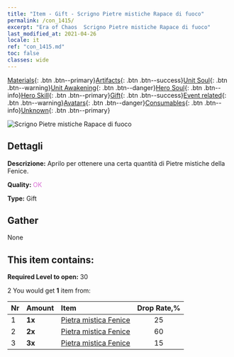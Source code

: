```yaml
---
title: "Item - Gift - Scrigno Pietre mistiche Rapace di fuoco"
permalink: /con_1415/
excerpt: "Era of Chaos  Scrigno Pietre mistiche Rapace di fuoco"
last_modified_at: 2021-04-26
locale: it
ref: "con_1415.md"
toc: false
classes: wide
---
```

 [Materials](/ItemsIT/){: .btn .btn--primary}[Artifacts](/ItemsIT/Artifacts/){: .btn .btn--success}[Unit Soul](/ItemsIT/UnitSoul/){: .btn .btn--warning}[Unit Awakening](/ItemsIT/UnitAwakening/){: .btn .btn--danger}[Hero Soul](/ItemsIT/HeroSoul/){: .btn .btn--info}[Hero Skill](/ItemsIT/HeroSkill/){: .btn .btn--primary}[Gift](/ItemsIT/Gift/){: .btn .btn--success}[Event related](/ItemsIT/Events/){: .btn .btn--warning}[Avatars](/ItemsIT/Avatars/){: .btn .btn--danger}[Consumables](/ItemsIT/Consumables/){: .btn .btn--info}[Unknown](/ItemsIT/Unknown/){: .btn .btn--primary}

 ![Scrigno Pietre mistiche Rapace di fuoco](/images/t/i_907028.png)

## Dettagli
 **Descrizione:** Aprilo per ottenere una certa quantità di Pietre mistiche della Fenice.

 **Quality:** <span style="color: #DA70D6">OK</span>

 **Type:** Gift

## Gather

  None

## This item contains:

 **Required Level to open:** 30

 2 You would get **1** item  from:

  | Nr | Amount |     Item    | Drop Rate,% |
  |:---|:-------|:------------|:---------:|
  | 1 |  **1x** | [Pietra mistica Fenice](/ItemsIT/unt_348/) | 25 | 
  | 2 |  **2x** | [Pietra mistica Fenice](/ItemsIT/unt_348/) | 60 | 
  | 3 |  **3x** | [Pietra mistica Fenice](/ItemsIT/unt_348/) | 15 | 
